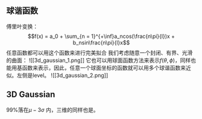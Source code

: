 ## 球谐函数

傅里叶变换：$$f(x) = a_0 + \sum_{n = 1}^{+\inf}a_ncos(\frac{n\pi}{l})x + b_nsin\frac{n\pi}{l}x$$
任意函数都可以用这个函数来进行完美拟合
我们考虑随意一个封闭、有界、光滑的曲面：
![[3d_gaussian_1.png]]
它也可以用球面函数方法来表示$f(\theta, \phi)$，同样也能用基函数来表示，因此，任意一个球面坐标的函数就可以用多个球谐函数来近似。左侧是level。 
![[3d_gaussian_2.png]]
## 3D Gaussian
99%落在$\mu - 3\sigma$ 内，三维的同样也是。




